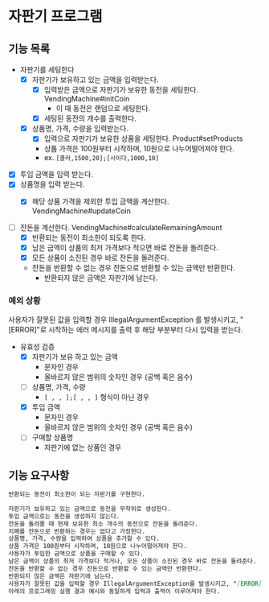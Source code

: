# 자판기 프로그램
## 기능 목록
- 자판기를 세팅한다
  - [x] 자판기가 보유하고 있는 금액을 입력받는다.
    - [x] 입력받은 금액으로 자판기가 보유한 동전을 세팅한다. VendingMachine#initCoin
      - 이 때 동전은 랜덤으로 세팅한다.
    - [x] 세팅된 동전의 개수를 출력한다.
  - [x] 상품명, 가격, 수량을 입력받는다.
    - [x] 입력으로 자판기가 보유한 상품을 세팅한다. Product#setProducts 
    - 상품 가격은 100원부터 시작하며, 10원으로 나누어떨어져야 한다.
    - ex. `[콜라,1500,20];[사이다,1000,10]`


- [x] 투입 금액을 입력 받는다.
- [x] 상품명을 입력 받는다.
  - [x] 해당 상품 가격을 제외한 투입 금액을 계산한다. VendingMachine#updateCoin


- [ ] 잔돈을 계산한다. VendingMachine#calculateRemainingAmount
  - [x] 반환되는 동전이 최소한이 되도록 한다.
  - [x] 남은 금액이 상품의 최저 가격보다 적으면 바로 잔돈을 돌려준다.
  - [x] 모든 상품이 소진된 경우 바로 잔돈을 돌려준다.
  - 잔돈을 반환할 수 없는 경우 잔돈으로 반환할 수 있는 금액만 반환한다.
    - 반환되지 않은 금액은 자판기에 남는다.


### 예외 상황
사용자가 잘못된 값을 입력할 경우 IllegalArgumentException 를 발생시키고, 
"[ERROR]"로 시작하는 에러 메시지를 출력 후 해당 부분부터 다시 입력을 받는다.

- 유효성 검증
  - [x] 자판기가 보유 하고 있는 금액
    - 문자인 경우
    - 올바르지 않은 범위의 숫자인 경우 (공백 혹은 음수)
  - [ ] 상품명, 가격, 수량
    - `[ , , ];[ , , ]` 형식이 아닌 경우
  - [x] 투입 금액
    - 문자인 경우
    - 올바르지 않은 범위의 숫자인 경우 (공백 혹은 음수)
  - [ ] 구매할 상품명
    - 자판기에 없는 상품인 경우

## 기능 요구사항
```md
반환되는 동전이 최소한이 되는 자판기를 구현한다.

자판기가 보유하고 있는 금액으로 동전을 무작위로 생성한다.
투입 금액으로는 동전을 생성하지 않는다.
잔돈을 돌려줄 때 현재 보유한 최소 개수의 동전으로 잔돈을 돌려준다.
지폐를 잔돈으로 반환하는 경우는 없다고 가정한다.
상품명, 가격, 수량을 입력하여 상품을 추가할 수 있다.
상품 가격은 100원부터 시작하며, 10원으로 나누어떨어져야 한다.
사용자가 투입한 금액으로 상품을 구매할 수 있다.
남은 금액이 상품의 최저 가격보다 적거나, 모든 상품이 소진된 경우 바로 잔돈을 돌려준다.
잔돈을 반환할 수 없는 경우 잔돈으로 반환할 수 있는 금액만 반환한다.
반환되지 않은 금액은 자판기에 남는다.
사용자가 잘못된 값을 입력할 경우 IllegalArgumentException를 발생시키고, "[ERROR]"로 시작하는 에러 메시지를 출력 후 해당 부분부터 다시 입력을 받는다.
아래의 프로그래밍 실행 결과 예시와 동일하게 입력과 출력이 이루어져야 한다.
```
